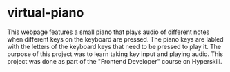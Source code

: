 # virtual-piano
This webpage features a small piano that plays audio of different notes when different keys on the keyboard are pressed. The piano keys are labled with the letters of the keyboard keys that need to be pressed to play it. The purpose of this project was to learn taking key input and playing audio. This project was done as part of the "Frontend Developer" course on Hyperskill.
